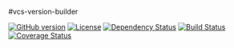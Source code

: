 #vcs-version-builder

[![GitHub version](https://badge.fury.io/gh/moleksyuk%2Fvcs-semantic-version.svg)](http://badge.fury.io/gh/moleksyuk%2Fvcs-semantic-version)
[![License](http://img.shields.io/:license-mit-blue.svg)](http://doge.mit-license.org)
[![Dependency Status](https://www.versioneye.com/user/projects/54ad0e61b6c7ffd180000150/badge.svg?style=flat)](https://www.versioneye.com/user/projects/54ad0e61b6c7ffd180000150)
[![Build Status](https://travis-ci.org/moleksyuk/vcs-semantic-version.svg?branch=master)](https://travis-ci.org/moleksyuk/vcs-semantic-version)
[![Coverage Status](https://img.shields.io/coveralls/moleksyuk/vcs-semantic-version.svg)](https://coveralls.io/r/moleksyuk/vcs-semantic-version)

